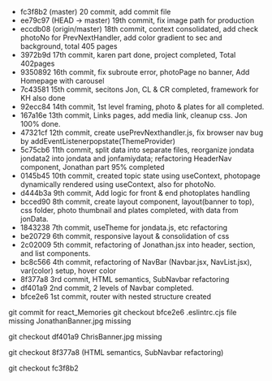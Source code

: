 - fc3f8b2 (master) 20 commit, add commit file
- ee79c97 (HEAD -> master) 19th commit, fix image path for production
- eccdb08 (origin/master) 18th commit, context consolidated, add check photoNo for PrevNextHandler, add color gradient to sec and background, total 405 pages
- 3972b9d 17th commit, karen part done, project completed, Total 402pages
- 9350892 16th commit, fix subroute error, photoPage no banner, Add Homepage with carousel
- 7c43581 15th commit, secitons Jon, CL & CR completed, framework for KH also done
- 92ecc84 14th commit, 1st level framing, photo & plates for all completed.
- 167a16e 13th commit, Links pages, add media link, cleanup css. Jon 100% done.
- 47321cf 12th commit, create usePrevNexthandler.js, fix browser nav bug by addEventListenerpopstate(ThemeProvider)
- 5c75cb6 11th commit, split data into separate files, reorganize jondata jondata2 into jondata and jonfamiydata; refactoring HeaderNav component, Jonathan part 95% completed
- 0145b45 10th commit, created topic state using useContext, photopage dynamically rendered using useContext, also for photoNo.
- d444b3a 9th commit, Add logic for front & end photoplates handling
- bcced90 8th commit, create layout component, layout(banner to top), css folder, photo thumbnail and plates completed, with data from jonData.
- 1843238 7th commit, useTheme for jondata.js, etc refactoring
- be20729 6th commit, responsive layout & consolidation of css
- 2c02009 5th commit, refactoring of Jonathan.jsx into header, section, and list components.
- bc8c566 4th commit, refactoring of NavBar (Navbar.jsx, NavList.jsx), var(color) setup, hover color
- 8f377a8 3rd commit, HTML semantics, SubNavbar refactoring
- df401a9 2nd commit, 2 levels of Navbar completed.
- bfce2e6 1st commit, router with nested structure created

git commit for react_Memories
git checkout bfce2e6
.eslintrc.cjs file missing
JonathanBanner.jpg missing

git checkout df401a9
ChrisBanner.jpg missing

git checkout 8f377a8 (HTML semantics, SubNavbar refactoring)

git checkout fc3f8b2
